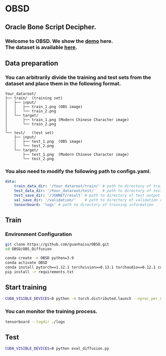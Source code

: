 # OBSD


## Oracle Bone Script Decipher.

### Welcome to OBSD. We show the [demo](http://27.17.184.197:7680/OBCdiffuser) here.<br /> The dataset is available [here](https://github.com/RomanticGodVAN/character-Evolution-Dataset).


## Data preparation

### You can arbitrarily divide the training and test sets from the dataset and place them in the following format.
```plaintext
Your_dataroot/
├── train/  (training set)
│   ├── input/
│   │   ├── train_1.png (OBS image)
│   │   └── train_2.png
│   └── target/
│       ├── train_1.png (Modern Chinese Character image)
│       └── train_2.png 
│
└── test/   (test set)
    ├── input/
    │   ├── test_1.png  (OBS image)
    │   └── test_2.png
    └── target/
        ├── test_1.png  (Modern Chinese Character image)
        └── test_2.png

```

### You also need to modify the following path to configs.yaml.
```yaml
data:
    train_data_dir: '/Your_dataroot/train/' # path to directory of train data
    test_data_dir: '/Your_dataroot/test/'   # path to directory of test data
    test_save_dir: '/JGWNET/result' # path to directory of test output
    val_save_dir: '/validation/'    # path to directory of validation during training
    tensorboard: 'logs' # path to directory of training information
```

## Train

### Environment Configuration
```bash
git clone https://github.com/guanhaisu/OBSD.git
cd OBSD/OBS_Diffusion
```
```bash
conda create -n OBSD python=3.9
conda activate OBSD
conda install pytorch==1.12.1 torchvision==0.13.1 torchaudio==0.12.1 cudatoolkit=11.3 -c pytorch
pip install -r requirements.txt
```


## Start training
```bash
CUDA_VISIBLE_DEVICES=0 python -m torch.distributed.launch --nproc_per_node=1 train_diffusion.py
```

### You can monitor the training process.
```bash
tensorboard --logdir ./logs
```

## Test
```bash
CUDA_VISIBLE_DEVICES=0 python eval_diffusion.py
```
